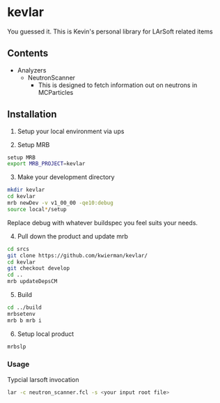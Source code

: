 # kevlar

You guessed it. This is Kevin's personal library for LArSoft related items

## Contents

* Analyzers
  * NeutronScanner
    * This is designed to fetch information out on neutrons in MCParticles


## Installation

1. Setup your local environment via ups

2. Setup MRB

~~~ bash
setup MRB
export MRB_PROJECT=kevlar
~~~

3. Make your development directory

~~~ bash
mkdir kevlar
cd kevlar
mrb newDev -v v1_00_00 -qe10:debug
source local*/setup
~~~

Replace debug with whatever buildspec you feel suits your needs.

4. Pull down the product and update mrb

~~~ bash
cd srcs
git clone https://github.com/kwierman/kevlar/
cd kevlar
git checkout develop
cd ..
mrb updateDepsCM
~~~

5. Build

~~~ bash
cd ../build
mrbsetenv
mrb b mrb i
~~~

6. Setup local product

~~~ bash
mrbslp
~~~

### Usage

Typcial larsoft invocation

~~~ bash
lar -c neutron_scanner.fcl -s <your input root file>
~~~